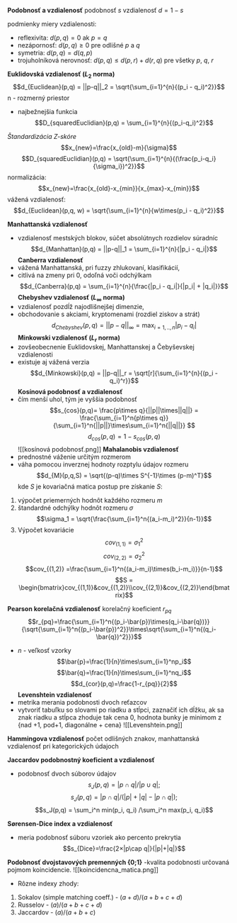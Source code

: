 **Podobnosť a vzdialenosť**
podobnosť $s$
vzdialenosť $d = 1 - s$

podmienky miery vzdialenosti:
- reflexivita: $d(p,q)=0$ ak $p=q$
- nezápornosť: $d(p,q) \geq 0$ pre odlišné $p$ a $q$
- symetria: $d(p,q) = d(q,p)$
- trojuholníková nerovnosť: $d(p,q) \leq d(p,r) + d(r,q)$ pre všetky $p$, $q$, $r$

**Euklidovská vzdialenosť ($L_2$ norma)**
$$d_{Euclidean}(p,q) = ||p-q||_2 = \sqrt{\sum_{i=1}^{n}{(p_i - q_i)^2}}$$
n - rozmerný priestor
- najbežnejšia funkcia
$$D_{squaredEuclidian}(p,q) = \sum_{i=1}^{n}{(p_i-q_i)^2}$$

*Štandardizácia Z-skóre*
$$x_{new}=\frac{x_{old}-m}{\sigma}$$
$$D_{squaredEuclidian}(p,q) = \sqrt{\sum_{i=1}^{n}{(\frac{p_i-q_i}{\sigma_i})^2}}$$
normalizácia:
$$x_{new}=\frac{x_{old}-x_{min}}{x_{max}-x_{min}}$$
vážená vzdialenosť:
$$d_{Euclidean}(p,q, w) = \sqrt{\sum_{i=1}^{n}{w\times(p_i - q_i)^2}}$$

**Manhattanská vzdialenosť**
- vzdialenosť mestských blokov, súčet absolútnych rozdielov súradníc
$$d_{Manhattan}(p,q) = ||p-q||_1 = \sum_{i=1}^{n}{|p_i - q_i|}$$
**Canberra vzdialenosť**
- vážená Manhattanská, pri fuzzy zhlukovaní, klasifikácií,
- citlivá na zmeny pri 0, odoľná voči odchýlkam
$$d_{Canberra}(p,q) = \sum_{i=1}^{n}{\frac{|p_i - q_i|}{|p_i| + |q_i|}}$$
**Chebyshev vzdialenosť ($L_\infty$ norma)**
- vzdialenosť pozdĺž najodlišnejšej dimenzie,
- obchodovanie s akciami, kryptomenami (rozdiel ziskov a strát)
$$d_{Chebyshev}(p,q) = ||p-q||_\infty = \max_{i=1,..,n}{|p_i-q_i|}$$
**Minkowski vzdialenosť ($L_r$ norma)**
- zovšeobecnenie Euklidovskej, Manhattanskej a Čebyševskej vzdialenosti
- existuje aj vážená verzia
$$d_{Minkowski}(p,q) = ||p-q||_r = \sqrt[r]{\sum_{i=1}^{n}{(p_i - q_i)^r}}$$
**Kosínová podobnosť a vzdialenosť**
- čím menší uhol, tým je vyššia podobnosť
$$s_{cos}(p,q)= \frac{p\times q}{||p||\times||q||} = \frac{\sum_{i=1}^n{p\times q}}{\sum_{i=1}^n{||p||}\times\sum_{i=1}^n{||q||}} $$
$$d_{cos}(p,q)=1-s_{cos}(p,q)$$
![[kosínová podobnosť.png]]
**Mahalanobis vzdialenosť**
- prednostné váženie určitým rozmerom
- váha pomocou inverznej hodnoty rozptylu údajov rozmeru
$$d_{M}(p,q,S) = \sqrt{(p-q)\times S^{-1}\times (p-m)^T}$$
kde $S$ je kovariačná matica
postup pre získanie $S$:
1. výpočet priemerných hodnôt každého rozmeru $m$
2. štandardné odchýlky hodnôt rozmeru $\sigma$
$$\sigma_1 = \sqrt{\frac{\sum_{i=1}^n{(a_i-m_i)^2}}{n-1}}$$
3. Výpočet kovariácie
$$cov_{(1,1)} = \sigma_1^2$$
$$cov_{(2,2)} = \sigma_2^2$$
$$cov_{(1,2)} =\frac{\sum_{i=1}^n{(a_i-m_i)\times(b_i-m_i)}}{n-1}$$
$$S = \begin{bmatrix}cov_{(1,1)}&cov_{(1,2)}\\cov_{(2,1)}&cov_{(2,2)}\end{bmatrix}$$

**Pearson korelačná vzdialenosť**
korelačný koeficient $r_{pq}$
$$r_{pq}=\frac{\sum_{i=1}^n{(p_i-\bar{p})\times(q_i-\bar{q})}}{\sqrt{\sum_{i=1}^n{(p_i-\bar{p})^2}}\times\sqrt{\sum_{i=1}^n{(q_i-\bar{q})^2}}}$$
- $n$ - veľkosť vzorky
$$\bar{p}=\frac{1}{n}\times\sum_{i=1}^np_i$$
$$\bar{q}=\frac{1}{n}\times\sum_{i=1}^nq_i$$
$$d_{cor}(p,q)=\frac{1-r_{pq}}{2}$$
**Levenshtein vzdialenosť**
- metrika merania podobnosti dvoch reťazcov
- vytvoriť tabuľku so slovami po riadku a stĺpci, zaznačiť ich dĺžku, ak sa znak riadku a stĺpca zhoduje tak cena 0, hodnota bunky je minimom z {nad +1, pod+1, diagonálne + cena}
![[Levenshtein.png]]

**Hammingova vzdialenosť**
počet odlišných znakov, manhattanská vzdialenosť pri kategorických údajoch

**Jaccardov podobnostný koeficient a vzdialenosť**
- podobnosť dvoch súborov údajov
$$s_J(p,q) = |p \cap q|/|p\cup q|;$$
$$s_J(p,q) = |p \cap q|/(|p|+|q|-|p\cap q|);$$
$$s_J(p,q) = \sum_i^n min(p_i, q_i) /\sum_i^n max(p_i, q_i)$$

**Sørensen-Dice index a vzdialenosť**
- meria podobnosť súboru vzoriek ako percento prekrytia
$$s_{Dice}=\frac{2×|p\cap q|}{|p|+|q|}$$

**Podobnosť dvojstavových premenných {0;1}**
-kvalita podobnosti určovaná pojmom koincidencie.
![[koincidencna_matica.png]]
- Rôzne indexy zhody:
1. Sokalov (simple matching coeff.) - $(a+d)/(a+b+c+d)$
2. Russelov - $(a)/(a+b+c+d)$
3. Jaccardov - $(a)/(a+b+c)$